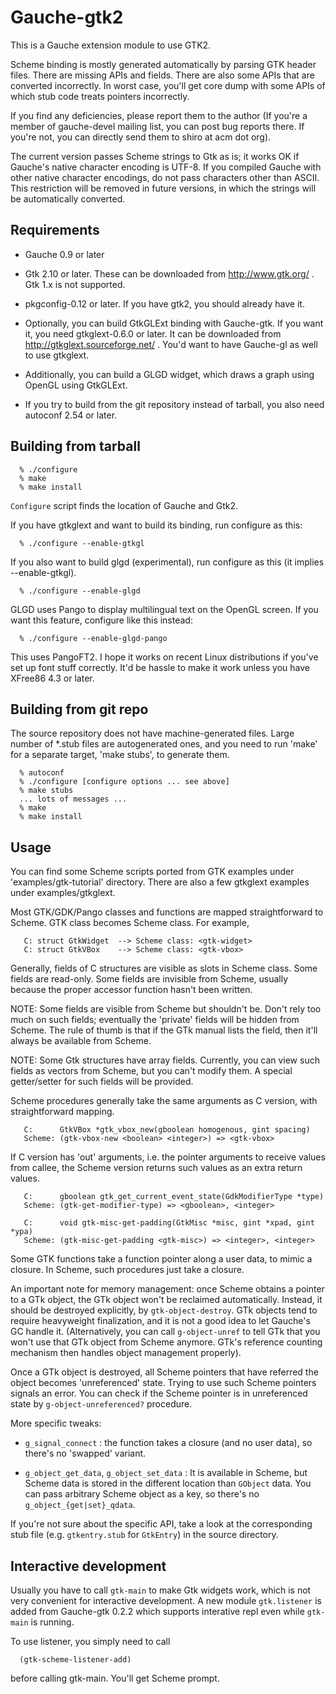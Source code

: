 # Gauche-gtk2

This is a Gauche extension module to use GTK2.

Scheme binding is mostly generated automatically by parsing
GTK header files.   There are missing APIs and fields.  There
are also some APIs that are converted incorrectly.  In worst
case, you'll get core dump with some APIs of which stub code
treats pointers incorrectly.

If you find any deficiencies, please report them to the author
(If you're a member of gauche-devel mailing list, you can post
bug reports there.  If you're not, you can directly send them
to shiro at acm dot org).

The current version passes Scheme strings to Gtk as is; it
works OK if Gauche's native character encoding is UTF-8.
If you compiled Gauche with other native character encodings,
do not pass characters other than ASCII.  This restriction
will be removed in future versions, in which the strings
will be automatically converted.


## Requirements

- Gauche 0.9 or later
- Gtk 2.10 or later.
  These can be downloaded from http://www.gtk.org/ .
  Gtk 1.x is not supported.
- pkgconfig-0.12 or later.  If you have gtk2, you should
  already have it.

- Optionally, you can build GtkGLExt binding with Gauche-gtk.
  If you want it, you need gtkglext-0.6.0 or later.
  It can be downloaded from http://gtkglext.sourceforge.net/ .
  You'd want to have Gauche-gl as well to use gtkglext.

- Additionally, you can build a GLGD widget, which draws a graph
  using OpenGL using GtkGLExt.

- If you try to build from the git repository instead of tarball,
  you also need autoconf 2.54 or later.


## Building from tarball

```
  % ./configure
  % make
  % make install
```

`Configure` script finds the location of Gauche and Gtk2.

If you have gtkglext and want to build its binding, run
configure as this:

```
  % ./configure --enable-gtkgl
```

If you also want to build glgd (experimental), run
configure as this (it implies --enable-gtkgl).

```
  % ./configure --enable-glgd
```

GLGD uses Pango to display multilingual text on the OpenGL
screen.  If you want this feature, configure like this
instead:

```
  % ./configure --enable-glgd-pango
```

This uses PangoFT2.  I hope it works on recent Linux
distributions if you've set up font stuff correctly.
It'd be hassle to make it work unless you have XFree86 4.3
or later.


## Building from git repo

The source repository does not have machine-generated files.
Large number of *.stub files are autogenerated ones, and
you need to run 'make' for a separate target, 'make stubs',
to generate them.

```
  % autoconf
  % ./configure [configure options ... see above]
  % make stubs
  ... lots of messages ...
  % make
  % make install
```

## Usage

You can find some Scheme scripts ported from GTK examples
under 'examples/gtk-tutorial' directory.
There are also a few gtkglext examples under examples/gtkglext.

Most GTK/GDK/Pango classes and functions are mapped straightforward
to Scheme.  GTK class becomes Scheme class.  For example,

```
   C: struct GtkWidget  --> Scheme class: <gtk-widget>
   C: struct GtkVBox    --> Scheme class: <gtk-vbox>
```

Generally, fields of C structures are visible as slots in Scheme
class.   Some fields are read-only.  Some fields are invisible
from Scheme, usually because the proper accessor function hasn't
been written.

 NOTE: Some fields are visible from Scheme but shouldn't be.
 Don't rely too much on such fields; eventually the 'private'
 fields will be hidden from Scheme.  The rule of thumb is
 that if the GTk manual lists the field, then it'll always
 be available from Scheme.

 NOTE: Some Gtk structures have array fields.  Currently,
 you can view such fields as vectors from Scheme, but you
 can't modify them.  A special getter/setter for such
 fields will be provided.

Scheme procedures generally take the same arguments as C version,
with straightforward mapping.

```
   C:      GtkVBox *gtk_vbox_new(gboolean homogenous, gint spacing)
   Scheme: (gtk-vbox-new <boolean> <integer>) => <gtk-vbox>
```

If C version has 'out' arguments, i.e. the pointer arguments to
receive values from callee, the Scheme version returns such
values as an extra return values.

```
   C:      gboolean gtk_get_current_event_state(GdkModifierType *type)
   Scheme: (gtk-get-modifier-type) => <gboolean>, <integer>
```

```
   C:      void gtk-misc-get-padding(GtkMisc *misc, gint *xpad, gint *ypa)
   Scheme: (gtk-misc-get-padding <gtk-misc>) => <integer>, <integer>
```

Some GTK functions take a function pointer along a user data, to mimic
a closure.  In Scheme, such procedures just take a closure.

An important note for memory management: once Scheme obtains a pointer
to a GTk object, the GTk object won't be reclaimed automatically.
Instead, it should be destroyed explicitly, by `gtk-object-destroy`.
GTk objects tend to require heavyweight finalization, and it is not
a good idea to let Gauche's GC handle it.  (Alternatively, you can
call `g-object-unref` to tell GTk that you won't use that GTk object
from Scheme anymore.  GTk's reference counting mechanism then handles
object management properly).

Once a GTk object is destroyed, all Scheme pointers that have referred
the object becomes 'unreferenced' state.   Trying to use such Scheme
pointers signals an error.  You can check if the Scheme pointer is
in unreferenced state by `g-object-unreferenced?` procedure.

More specific tweaks:

* `g_signal_connect` : the function takes a closure (and no user data),
  so there's no 'swapped' variant.

* `g_object_get_data`, `g_object_set_data` : It is available in Scheme, but
  Scheme data is stored in the different location than `GObject` data.
  You can pass arbitrary Scheme object as a key, so there's no
  `g_object_{get|set}_qdata`.

If you're not sure about the specific API, take a look at the
corresponding stub file (e.g. `gtkentry.stub` for `GtkEntry`) in the
source directory.


## Interactive development

Usually you have to call `gtk-main` to make Gtk widgets work, which is
not very convenient for interactive development.  A new module
`gtk.listener` is added from Gauche-gtk 0.2.2 which supports
interative repl even while `gtk-main` is running.

To use listener, you simply need to call

```
  (gtk-scheme-listener-add)
```

before calling gtk-main.  You'll get Scheme prompt.
